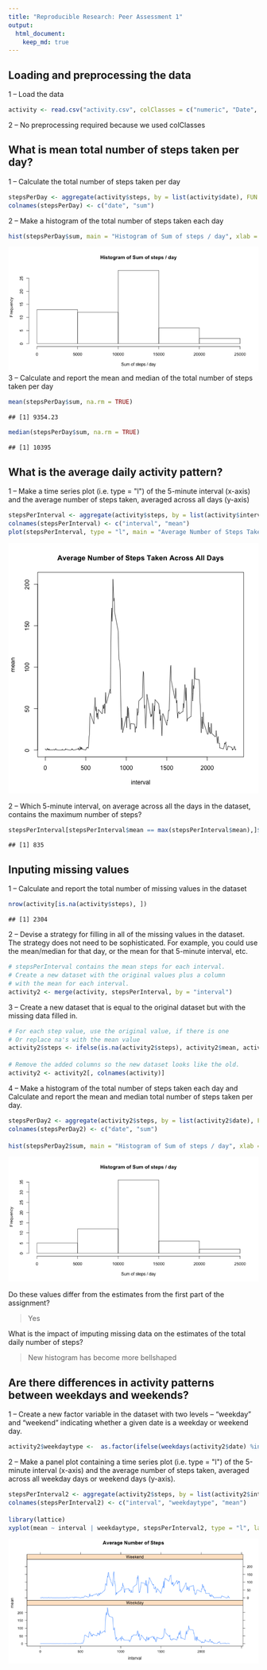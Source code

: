 ```yaml
---
title: "Reproducible Research: Peer Assessment 1"
output: 
  html_document:
    keep_md: true
---
```


## Loading and preprocessing the data
1 – Load the data

```r
activity <- read.csv("activity.csv", colClasses = c("numeric", "Date", "numeric"))
```
2 – No preprocessing required because we used colClasses

## What is mean total number of steps taken per day?
1 – Calculate the total number of steps taken per day

```r
stepsPerDay <- aggregate(activity$steps, by = list(activity$date), FUN = sum, na.rm = TRUE)
colnames(stepsPerDay) <- c("date", "sum")
```
2 – Make a histogram of the total number of steps taken each day

```r
hist(stepsPerDay$sum, main = "Histogram of Sum of steps / day", xlab = "Sum of steps / day")
```

![plot of chunk unnamed-chunk-3](figure/unnamed-chunk-3-1.png) 
3 – Calculate and report the mean and median of the total number of steps taken per day

```r
mean(stepsPerDay$sum, na.rm = TRUE)
```

```
## [1] 9354.23
```

```r
median(stepsPerDay$sum, na.rm = TRUE)
```

```
## [1] 10395
```

## What is the average daily activity pattern?
1 – Make a time series plot (i.e. type = "l") of the 5-minute interval (x-axis) and the average number of steps taken, averaged across all days (y-axis)

```r
stepsPerInterval <- aggregate(activity$steps, by = list(activity$interval), FUN = mean, na.rm = TRUE)
colnames(stepsPerInterval) <- c("interval", "mean")
plot(stepsPerInterval, type = "l", main = "Average Number of Steps Taken Across All Days")
```

![plot of chunk unnamed-chunk-5](figure/unnamed-chunk-5-1.png) 

2 – Which 5-minute interval, on average across all the days in the dataset, contains the maximum number of steps?

```r
stepsPerInterval[stepsPerInterval$mean == max(stepsPerInterval$mean),]$interval
```

```
## [1] 835
```


## Inputing missing values
1 – Calculate and report the total number of missing values in the dataset

```r
nrow(activity[is.na(activity$steps), ])
```

```
## [1] 2304
```

2 – Devise a strategy for filling in all of the missing values in the dataset. The strategy does not need to be sophisticated. For example, you could use the mean/median for that day, or the mean for that 5-minute interval, etc.

```r
# stepsPerInterval contains the mean steps for each interval.
# Create a new dataset with the original values plus a column
# with the mean for each interval.
activity2 <- merge(activity, stepsPerInterval, by = "interval")
```

3 – Create a new dataset that is equal to the original dataset but with the missing data filled in.

```r
# For each step value, use the original value, if there is one
# Or replace na's with the mean value
activity2$steps <- ifelse(is.na(activity2$steps), activity2$mean, activity2$steps)

# Remove the added columns so the new dataset looks like the old.
activity2 <- activity2[, colnames(activity)]
```

4 – Make a histogram of the total number of steps taken each day and Calculate and report the mean and median total number of steps taken per day. 

```r
stepsPerDay2 <- aggregate(activity2$steps, by = list(activity2$date), FUN = sum, na.rm = TRUE)
colnames(stepsPerDay2) <- c("date", "sum")

hist(stepsPerDay2$sum, main = "Histogram of Sum of steps / day", xlab = "Sum of steps / day")
```

![plot of chunk unnamed-chunk-10](figure/unnamed-chunk-10-1.png) 

Do these values differ from the estimates from the first part of the assignment? 

<blockquote>Yes</blockquote>

What is the impact of imputing missing data on the estimates of the total daily number of steps?

<blockquote>New histogram has become more bellshaped</blockquote>

## Are there differences in activity patterns between weekdays and weekends?
1 – Create a new factor variable in the dataset with two levels – “weekday” and “weekend” indicating whether a given date is a weekday or weekend day.

```r
activity2$weekdaytype <-  as.factor(ifelse(weekdays(activity2$date) %in% c("Saturday", "Sunday"), "Weekend", "Weekday"))
```

2 – Make a panel plot containing a time series plot (i.e. type = "l") of the 5-minute interval (x-axis) and the average number of steps taken, averaged across all weekday days or weekend days (y-axis).

```r
stepsPerInterval2 <- aggregate(activity2$steps, by = list(activity2$interval, activity2$weekdaytype), FUN = mean, na.rm = TRUE)
colnames(stepsPerInterval2) <- c("interval", "weekdaytype", "mean")

library(lattice)
xyplot(mean ~ interval | weekdaytype, stepsPerInterval2, type = "l", layout = c(1,2), main = "Average Number of Steps")
```

![plot of chunk unnamed-chunk-12](figure/unnamed-chunk-12-1.png) 
